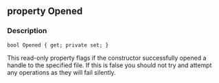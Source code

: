 ## property Opened ##

### Description ###
	bool Opened { get; private set; }
This read-only property flags if the constructor successfully opened a handle to the specified file. If this is false you should not try and attempt any operations as they will fail silently.